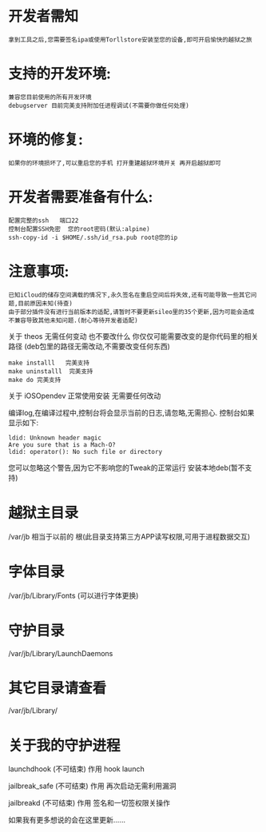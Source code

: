# **开发者需知**
    拿到工具之后,您需要签名ipa或使用Torllstore安装至您的设备,即可开启愉快的越狱之旅

# **支持的开发环境:**
    兼容您目前使用的所有开发环境
    debugserver 目前完美支持附加任进程调试(不需要你做任何处理)

# **环境的修复:**
    如果你的环境损坏了,可以重启您的手机 打开重建越狱环境开关 再开启越狱即可
        
# **开发者需要准备有什么:**
    配置完整的ssh   端口22
    控制台配置SSH免密  您的root密码(默认:alpine)
    ssh-copy-id -i $HOME/.ssh/id_rsa.pub root@您的ip


# **注意事项:**
    已知iCloud的储存空间满载的情况下,永久签名在重启空间后将失效,还有可能导致一些其它问题,目前原因未知(待查)
    由于部分插件没有进行当前版本的适配,请暂时不要更新sileo里的35个更新,因为可能会造成不兼容导致其他未知问题.(耐心等待开发者适配)
    
关于 theos 无需任何变动 也不要改什么 你仅仅可能需要改变的是你代码里的相关路径 (deb包里的路径无需改动,不需要改变任何东西)


    make installl   完美支持
    make uninstalll  完美支持
    make do 完美支持

关于 iOSOpendev 正常使用安装 无需要任何改动

编译log,在编译过程中,控制台将会显示当前的日志,请忽略,无需担心.
    控制台如果显示如下:

    ldid: Unknown header magic
    Are you sure that is a Mach-O?
    ldid: operator(): No such file or directory

您可以忽略这个警告,因为它不影响您的Tweak的正常运行
安装本地deb(暂不支持)

# **越狱主目录**
/var/jb
相当于以前的 根(此目录支持第三方APP读写权限,可用于进程数据交互)

# **字体目录**
/var/jb/Library/Fonts (可以进行字体更换)
# **守护目录**
/var/jb/Library/LaunchDaemons
# **其它目录请查看**
/var/jb/Library/


# **关于我的守护进程**
launchdhook  (不可结束)  作用  hook launch

jailbreak_safe  (不可结束)   作用 再次启动无需利用漏洞

jailbreakd  (不可结束) 作用 签名和一切签权限关操作



如果我有更多想说的会在这里更新......
